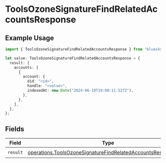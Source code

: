 # ToolsOzoneSignatureFindRelatedAccountsResponse

## Example Usage

```typescript
import { ToolsOzoneSignatureFindRelatedAccountsResponse } from "bluesky/models/operations";

let value: ToolsOzoneSignatureFindRelatedAccountsResponse = {
  result: {
    accounts: [
      {
        account: {
          did: "<id>",
          handle: "<value>",
          indexedAt: new Date("2024-06-10T19:00:11.527Z"),
        },
      },
    ],
  },
};
```

## Fields

| Field                                                                                                                                          | Type                                                                                                                                           | Required                                                                                                                                       | Description                                                                                                                                    |
| ---------------------------------------------------------------------------------------------------------------------------------------------- | ---------------------------------------------------------------------------------------------------------------------------------------------- | ---------------------------------------------------------------------------------------------------------------------------------------------- | ---------------------------------------------------------------------------------------------------------------------------------------------- |
| `result`                                                                                                                                       | [operations.ToolsOzoneSignatureFindRelatedAccountsResponseBody](../../models/operations/toolsozonesignaturefindrelatedaccountsresponsebody.md) | :heavy_check_mark:                                                                                                                             | N/A                                                                                                                                            |